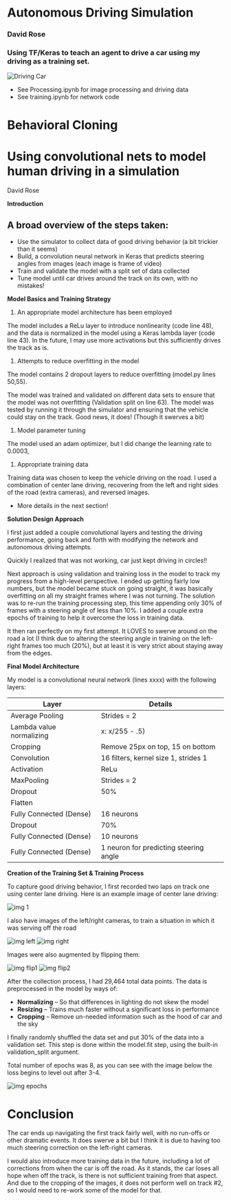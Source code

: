 # Autonomous Driving Simulation
### David Rose

### Using TF/Keras to teach an agent to drive a car using my driving as a training set.

![Driving Car](https://github.com/cipher982/Autonomous-Driving-Simulation/blob/master/media/car_driving.gif?raw=True)

* See Processing.ipynb for image processing and driving data
* See training.ipynb for network code

# Behavioral Cloning

# Using convolutional nets to model human driving in a simulation

David Rose

**Introduction**

## A broad overview of the steps taken:

 * Use the simulator to collect data of good driving behavior (a bit trickier than it seems)
 * Build, a convolution neural network in Keras that predicts steering angles from images (each image is frame of video)
 * Train and validate the model with a split set of data collected
 * Tune model until car drives around the track on its own, with no mistakes!

**Model Basics and Training Strategy**

1. An appropriate model architecture has been employed

The model includes a ReLu layer to introduce nonlinearity (code line 48), and the data is normalized in the model using a Keras lambda layer (code line 43). In the future, I may use more activations but this sufficiently drives the track as is.

1. Attempts to reduce overfitting in the model

The model contains 2 dropout layers to reduce overfitting (model.py lines 50,55).

The model was trained and validated on different data sets to ensure that the model was not overfitting (Validation split on line 63). The model was tested by running it through the simulator and ensuring that the vehicle could stay on the track. Good news, it does! (Though it swerves a bit)

1. Model parameter tuning

The model used an adam optimizer, but I did change the learning rate to 0.0003,

1. Appropriate training data

Training data was chosen to keep the vehicle driving on the road. I used a combination of center lane driving, recovering from the left and right sides of the road (extra cameras), and reversed images.

 * More details in the next section!

**Solution Design Approach**

I first just added a couple convolutional layers and testing the driving performance, going back and forth with modifying the network and autonomous driving attempts.

Quickly I realized that was not working, car just kept driving in circles!!

Next approach is using validation and training loss in the model to track my progress from a high-level perspective. I ended up getting fairly low numbers, but the model became stuck on going straight, it was basically overfitting on all my straight frames where I was not turning. The solution was to re-run the training processing step, this time appending only 30% of frames with a steering angle of less than 10%. I added a couple extra epochs of training to help it overcome the loss in training data.

It then ran perfectly on my first attempt. It LOVES to swerve around on the road a lot (I think due to altering the steering angle in training on the left-right frames too much (20%), but at least it is very strict about staying away from the edges.

**Final Model Architecture**

My model is a convolutional neural network (lines xxxx) with the following layers:

| **Layer** | **Details** |
| --- | --- |
| Average Pooling | Strides = 2 |
| Lambda value normalizing | x: x/255 - .5) |
| Cropping | Remove 25px on top, 15 on bottom |
| Convolution | 16 filters, kernel size 1, strides 1 |
| Activation | ReLu |
| MaxPooling | Strides = 2 |
| Dropout | 50% |
| Flatten |   |
| Fully Connected (Dense) | 16 neurons |
| Dropout | 70% |
| Fully Connected (Dense) | 10 neurons |
| Fully Connected (Dense) | 1 neuron for predicting steering angle |

**Creation of the Training Set &amp; Training Process**

To capture good driving behavior, I first recorded two laps on track one using center lane driving. Here is an example image of center lane driving:

 ![img 1](https://github.com/cipher982/Autonomous-Driving-Simulation/blob/master/media/1.jpg?raw=True)

I also have images of the left/right cameras, to train a situation in which it was serving off the road

 ![img left](https://github.com/cipher982/Autonomous-Driving-Simulation/blob/master/media/2.jpg?raw=True)
 ![img right](https://github.com/cipher982/Autonomous-Driving-Simulation/blob/master/media/3.jpg?raw=True)


Images were also augmented by flipping them:

 ![img flip1](https://github.com/cipher982/Autonomous-Driving-Simulation/blob/master/media/4.jpg?raw=True)
 ![img flip2](https://github.com/cipher982/Autonomous-Driving-Simulation/blob/master/media/5.jpg?raw=True)

After the collection process, I had 29,464 total data points. The data is preprocessed in the model by ways of:

 * **Normalizing** – So that differences in lighting do not skew the model
 * **Resizing** – Trains much faster without a significant loss in performance
 * **Cropping** – Remove un-needed information such as the hood of car and the sky

I finally randomly shuffled the data set and put 30% of the data into a validation set. This step is done within the model.fit step, using the built-in validation\_split argument.

Total number of epochs was 8, as you can see with the image below the loss begins to level out after 3-4.

 ![img epochs](https://github.com/cipher982/Autonomous-Driving-Simulation/blob/master/media/6.jpg?raw=True)

# Conclusion

The car ends up navigating the first track fairly well, with no run-offs or other dramatic events. It does swerve a bit but I think it is due to having too much steering correction on the left-right cameras.

I would also introduce more training data in the future, including a lot of corrections from when the car is off the road. As it stands, the car loses all hope when off the track, is there is not sufficient training from that aspect. And due to the cropping of the images, it does not perform well on track #2, so I would need to re-work some of the model for that.

